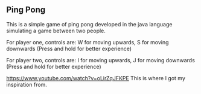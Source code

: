 ## Ping Pong

This is a simple game of ping pong developed in the java language simulating a game between two people.

For player one, controls are: W for moving upwards, S for moving downwards (Press and hold for better experience)

For player two, controls are: I for moving upwards, J for moving downwards (Press and hold for better experience)

https://www.youtube.com/watch?v=oLirZqJFKPE
This is where I got my inspiration from.